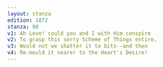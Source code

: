 ```yaml
---
layout: stanza
edition: 1872
stanza: 98
v1: Ah Love! could you and I with Him conspire
v2: To grasp this sorry Scheme of Things entire,
v3: Would not we shatter it to bits--and then
v4: Re-mould it nearer to the Heart's Desire!
---
```

